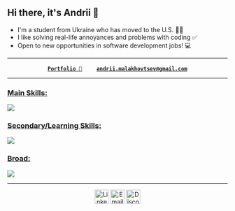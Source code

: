 <h2>Hi there, it's Andrii 👋</h2>

- I'm a student from Ukraine who has moved to the U.S. 👨‍🎓
- I like solving real-life annoyances and problems with coding ✅
- Open to new opportunities in software development jobs! 💻
<hr>
<p align="center">
  <strong>
    <a href="https://andrii-malakhovtsev.com/">
      <code>Portfolio 💼</code></a>
    &nbsp;&nbsp;&nbsp;&nbsp;&nbsp;&nbsp;&nbsp;&nbsp;
    <a href="mailto:andrii.malakhovtsev@gmail.com">
      <code>andrii.malakhovtsev@gmail.com</code>
    </a>
  </strong>
</p>

<hr>

<p align="left">
  <a href="https://skillicons.dev">
    <h3>Main Skills:</h3>
    <img src="https://skillicons.dev/icons?i=dotnet,cs,java"/>
    <h3>Secondary/Learning Skills:</h3>
    <img src="https://skillicons.dev/icons?i=c,cpp,python,react,vite,html,css"/>
    <h3>Broad:</h3>
    <img src="https://skillicons.dev/icons?i=git,linux,windows,apple,vscode,visualstudio,rider,idea"/>
  </a>

<hr>

<p align="center">
  <a href="https://www.linkedin.com/in/andrii-malakhovtsev/" target="_blank" rel="noopener noreferrer"><img src="https://skillicons.dev/icons?i=linkedin" alt="LinkedIn" width="32" style="border:none; box-shadow:none;" /></a>
  <a href="mailto:andrii.malakhovtsev@gmail.com" target="_blank" rel="noopener noreferrer" ><img src="https://skillicons.dev/icons?i=gmail" alt="Email" width="32" style="border:none; box-shadow:none;" /></a>
  <a href="https://discordapp.com/users/andrii.mal" target="_blank" rel="noopener noreferrer"><img src="https://skillicons.dev/icons?i=discord" alt="Discord" width="32" style="border:none; box-shadow:none;" />  </a>
</p>

</p>
</p>



